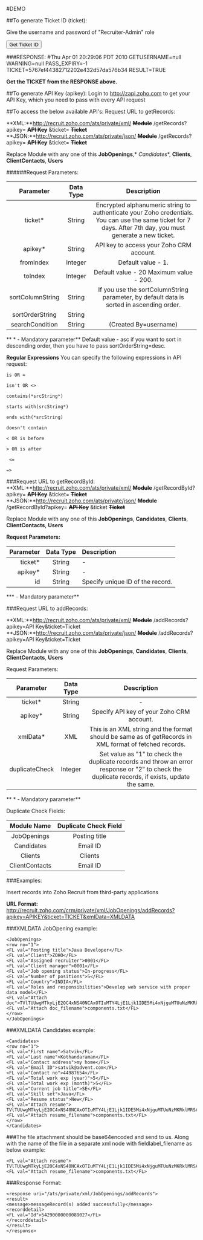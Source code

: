#DEMO 

##To generate Ticket ID (ticket): 

 Give the username and password of "Recruiter-Admin" role
    <form method="POST" action="https://accounts.zoho.com/login" target="_self">
    <input type="hidden" name="LOGIN_ID" value="[ZOHO ID or Email ID]">
    <input type="hidden" name="PASSWORD" value="[Password for ZOHO ID]">
    <input type="hidden" name="FROM_AGENT" value="true">
    <input type="hidden" name="servicename" value="zohopeople">
    <input type="submit" value="Get Ticket ID" class="divbutton" name="submit">
    </form>

###RESPONSE:
    #Thu Apr 01 20:29:06 PDT 2010
    GETUSERNAME=null
    WARNING=null
    PASS_EXPIRY=-1
    TICKET=5767ef44382712202e432d57da576b34
    RESULT=TRUE

 
__Get the TICKET from the RESPONSE above.__

##To generate API Key (apikey):
Login to http://zapi.zoho.com to get your API Key, which you need to pass with every API request

##To access the below available API's:
Request URL to getRecords:

**XML:**http://recruit.zoho.com/ats/private/xml/ ~~__Module__~~ /getRecords?apikey= ~~**API Key**~~ &ticket= ~~**Ticket**~~ 
**JSON:**http://recruit.zoho.com/ats/private/json/ ~~__Module__~~ /getRecords?apikey= ~~**API Key**~~ &ticket= ~~**Ticket**~~

Replace Module with any one of this **JobOpenings**,* *Candidates**, **Clients**, **ClientContacts**, **Users** 

######Request Parameters:

Parameter | Data Type | Description
:---:|:---:|:---:
ticket* | String | Encrypted alphanumeric string to authenticate your Zoho credentials. You can use the same ticket for 7 days. After 7th day, you must generate a new ticket.
apikey*|String|API key to access your Zoho CRM account.
fromIndex|Integer|Default value - 1.
toIndex|Integer|Default value - 20 Maximum value - 200.
sortColumnString|String|If you use the sortColumnString parameter, by default data is sorted in ascending order.
sortOrderString|String
searchCondition|String|(Created By=username)

** * - Mandatory parameter**
Default value - asc
if you want to sort in descending order, then you have to pass sortOrderString=desc.

**Regular Expressions**
You can specify the following expressions in API request:

    is OR =

    isn't OR <>

    contains(*srcString*)

    starts with(srcString*)

    ends with(*srcString)

    doesn't contain

    < OR is before

    > OR is after

     <=

    =>

###Request URL to getRecordById:
**XML:**http://recruit.zoho.com/ats/private/xml/ ~~**Module**~~ /getRecordById?apikey= ~~**API Key**~~ &ticket= ~~**Ticket**~~
**JSON:**http://recruit.zoho.com/ats/private/json/ ~~**Module**~~ /getRecordById?apikey= ~~**API Key**~~ &ticket ~~**Ticket**~~

Replace Module with any one of this **JobOpenings**, **Candidates**, **Clients**, **ClientContacts**, **Users**

**Request Parameters:**

Parameter|Data Type|Description
---:|:---:|:---
ticket*|String|-
apikey*|String|-
id|String|Specify unique ID of the record.

*** - Mandatory parameter**

###Request URL to addRecords:

**XML:**http://recruit.zoho.com/ats/private/xml/ ~~**Module**~~ /addRecords?apikey=API Key&ticket=Ticket
**JSON:**http://recruit.zoho.com/ats/private/json/ ~~**Module**~~ /addRecords?apikey=API Key&ticket=Ticket

Replace Module with any one of this **JobOpenings**, **Candidates**, **Clients**, **ClientContacts**, **Users** 

Request Parameters:

Parameter|Data Type|Description
:---:|:---:|:---:
ticket*|String|-
apikey*|String|Specify API key of your Zoho CRM account.
xmlData*|XML|This is an XML string and the format should be same as of getRecords in XML format of fetched records.
duplicateCheck|Integer|Set value as "1" to check the duplicate records and throw an error response or "2" to check the duplicate records, if exists, update the same.

** * - Mandatory parameter**

Duplicate Check Fields:

Module Name|Duplicate Check Field
:---:|:---:
JobOpenings|Posting title
Candidates|Email ID
Clients|Clients
ClientContacts|Email ID

###Examples:

Insert records into Zoho Recruit from third-party applications

**URL Format:** http://recruit.zoho.com/crm/private/xml/JobOpenings/addRecords?apikey=APIKEY&ticket=TICKET&xmlData=XMLDATA

###XMLDATA JobOpening example:

    <JobOpenings>
    <row no="1">
    <FL val="Posting title">Java Developer</FL>
    <FL val="Client">ZOHO</FL>
    <FL val="Assigned recruiter">0001</FL>
    <FL val="Client manager">0001</FL>
    <FL val="Job opening status">In-progress</FL>
    <FL val="Number of positions">5</FL>
    <FL val="Country">INDIA</FL>
    <FL val="Roles and responsibilities">Develop web service with proper data model</FL>
    <FL val="Attach doc">TVlTUUwgMTkyLjE2OC4xNS40NCAxOTIuMTY4LjE1Ljk1IDE5Mi4xNjguMTUuNzMKRklMRSAxOTIuMTY4LjE1LjQ0IDE5Mi4xNjguMTUuOTUgMTkyLjE2OC4xNS43MwpCQUNLVVAgMTkyLjE2OC4xNS40NCAxOTIuMTY4LjE1Ljk1IDE5Mi4xNjguMTUuNzMK</FL>
    <FL val="Attach doc_filename">components.txt</FL>
    </row>
    </JobOpenings>

###XMLDATA Candidates example:

    <Candidates>
    <row no="1">
    <FL val="First name">Satvik</FL>
    <FL val="Last name">Kothandaraman</FL>
    <FL val="Contact address">my home</FL>
    <FL val="Email ID">satvik@advent.com</FL>
    <FL val="Contact no">44987654</FL>
    <FL val="Total work exp (year)">5</FL>
    <FL val="Total work exp (month)">5</FL>
    <FL val="Current job title">SE</FL>
    <FL val="Skill set">Java</FL>
    <FL val="Resume status">New</FL>
    <FL val="Attach resume"> TVlTUUwgMTkyLjE2OC4xNS40NCAxOTIuMTY4LjE1Ljk1IDE5Mi4xNjguMTUuNzMKRklMRSAxOTIuMTY4LjE1LjQ0IDE5Mi4xNjguMTUuOTUgMTkyLjE2OC4xNS43MwpCQUNLVVAgMTkyLjE2OC4xNS40NCAxOTIuMTY4LjE1Ljk1IDE5Mi4xNjguMTUuNzMK</FL>
    <FL val="Attach resume_filename">components.txt</FL>
    </row>
    </Candidates>

###The file attachment should be base64encoded and send to us. Along with the name of the file in a separate xml node with fieldlabel_filename as below example:

    <FL val="Attach resume"> TVlTUUwgMTkyLjE2OC4xNS40NCAxOTIuMTY4LjE1Ljk1IDE5Mi4xNjguMTUuNzMKRklMRSAxOTIuMTY4LjE1LjQ0IDE5Mi4xNjguMTUuOTUgMTkyLjE2OC4xNS43MwpCQUNLVVAgMTkyLjE2OC4xNS40NCAxOTIuMTY4LjE1Ljk1IDE5Mi4xNjguMTUuNzMK</FL>
    <FL val="Attach resume_filename">components.txt</FL>

###Response Format:

    <response uri="/ats/private/xml/JobOpenings/addRecords">
    <result>
    <message>messageRecord(s) added successfully</message>
    <recorddetail>
    <FL val="Id">54290000000089027</FL>
    </recorddetail>
    </result>
    </response>

 
